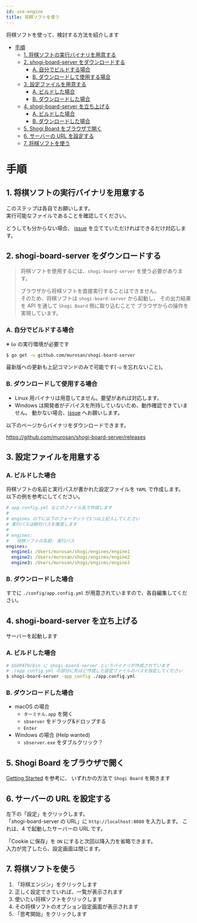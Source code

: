 ```yaml
---
id: use-engine
title: 将棋ソフトを使う
---
```


将棋ソフトを使って、検討する方法を紹介します

- [手順](#%E6%89%8B%E9%A0%86)
  - [1. 将棋ソフトの実行バイナリを用意する](#1-%E5%B0%86%E6%A3%8B%E3%82%BD%E3%83%95%E3%83%88%E3%81%AE%E5%AE%9F%E8%A1%8C%E3%83%90%E3%82%A4%E3%83%8A%E3%83%AA%E3%82%92%E7%94%A8%E6%84%8F%E3%81%99%E3%82%8B)
  - [2. shogi-board-server をダウンロードする](#2-shogi-board-server-%E3%82%92%E3%83%80%E3%82%A6%E3%83%B3%E3%83%AD%E3%83%BC%E3%83%89%E3%81%99%E3%82%8B)
    - [A. 自分でビルドする場合](#A-%E8%87%AA%E5%88%86%E3%81%A7%E3%83%93%E3%83%AB%E3%83%89%E3%81%99%E3%82%8B%E5%A0%B4%E5%90%88)
    - [B. ダウンロードして使用する場合](#B-%E3%83%80%E3%82%A6%E3%83%B3%E3%83%AD%E3%83%BC%E3%83%89%E3%81%97%E3%81%A6%E4%BD%BF%E7%94%A8%E3%81%99%E3%82%8B%E5%A0%B4%E5%90%88)
  - [3. 設定ファイルを用意する](#3-%E8%A8%AD%E5%AE%9A%E3%83%95%E3%82%A1%E3%82%A4%E3%83%AB%E3%82%92%E7%94%A8%E6%84%8F%E3%81%99%E3%82%8B)
    - [A. ビルドした場合](#A-%E3%83%93%E3%83%AB%E3%83%89%E3%81%97%E3%81%9F%E5%A0%B4%E5%90%88)
    - [B. ダウンロードした場合](#B-%E3%83%80%E3%82%A6%E3%83%B3%E3%83%AD%E3%83%BC%E3%83%89%E3%81%97%E3%81%9F%E5%A0%B4%E5%90%88)
  - [4. shogi-board-server を立ち上げる](#4-shogi-board-server-%E3%82%92%E7%AB%8B%E3%81%A1%E4%B8%8A%E3%81%92%E3%82%8B)
    - [A. ビルドした場合](#A-%E3%83%93%E3%83%AB%E3%83%89%E3%81%97%E3%81%9F%E5%A0%B4%E5%90%88-1)
    - [B. ダウンロードした場合](#B-%E3%83%80%E3%82%A6%E3%83%B3%E3%83%AD%E3%83%BC%E3%83%89%E3%81%97%E3%81%9F%E5%A0%B4%E5%90%88-1)
  - [5. Shogi Board をブラウザで開く](#5-Shogi-Board-%E3%82%92%E3%83%96%E3%83%A9%E3%82%A6%E3%82%B6%E3%81%A7%E9%96%8B%E3%81%8F)
  - [6. サーバーの URL を設定する](#6-%E3%82%B5%E3%83%BC%E3%83%90%E3%83%BC%E3%81%AE-URL-%E3%82%92%E8%A8%AD%E5%AE%9A%E3%81%99%E3%82%8B)
  - [7. 将棋ソフトを使う](#7-%E5%B0%86%E6%A3%8B%E3%82%BD%E3%83%95%E3%83%88%E3%82%92%E4%BD%BF%E3%81%86)

# 手順

## 1. 将棋ソフトの実行バイナリを用意する

このステップは各自でお願いします。  
実行可能なファイルであることを確認してください。

どうしても分からない場合、
<u>[issue](https://github.com/murosan/shogi-board/issues)</u>
を立てていただければできるだけ対応します。

## 2. shogi-board-server をダウンロードする

> 将棋ソフトを使用するには、`shogi-board-server` を使う必要があります。
>
> ブラウザから将棋ソフトを直接実行することはできません。  
> そのため、将棋ソフトは `shogi-board-server` から起動し、
> その出力結果を API を通して `Shogi Board` 側に取り込むことで
> ブラウザからの操作を実現しています。

### A. 自分でビルドする場合

※ `Go` の実行環境が必要です

```sh
$ go get -u github.com/murosan/shogi-board-server
```

最新版への更新も上記コマンドのみで可能です(`-u` を忘れないこと)。

### B. ダウンロードして使用する場合

- Linux 用バイナリは用意してません。要望があれば対応します。
- Windows は開発者がデバイスを所持していないため、動作確認できていません。
  動かない場合、<u>[issue](https://github.com/murosan/shogi-board/issues)</u> へお願いします。

以下のページからバイナリをダウンロードできます。

<u>https://github.com/murosan/shogi-board-server/releases</u>

## 3. 設定ファイルを用意する

### A. ビルドした場合

将棋ソフトの名前と実行パスが書かれた設定ファイルを `YAML` で作成します。  
以下の例を参考にしてください。

```yml
# app.config.yml などのファイル名で作成します
#
# engines の下に以下のフォーマットで1つ以上記入してください
# 実行パスは絶対パスを推奨します
#
# engines:
#   将棋ソフトの名前: 実行パス
engines:
  engine1: /Users/murosan/shogi/engines/engine1
  engine2: /Users/murosan/shogi/engines/engine2
  engine3: /Users/murosan/shogi/engines/engine3
```

### B. ダウンロードした場合

すでに `./config/app.config.yml` が用意されていますので、各自編集してください。

## 4. shogi-board-server を立ち上げる

サーバーを起動します

### A. ビルドした場合

```sh
# $GOPATH/bin に shogi-board-server というバイナリが作成されています
# ./app.config.yml の部分に先ほど作成した設定ファイルのパスを指定してください
$ shogi-board-server -app_config ./app.config.yml
```

### B. ダウンロードした場合

- macOS の場合
  - `ターミナル.app` を開く
  - `sbserver` をドラッグ&ドロップする
  - `Enter`
- Windows の場合 (Help wanted)
  - `sbserver.exe` をダブルクリック？

## 5. Shogi Board をブラウザで開く

<u>[Getting Started](getting-started)</u> を参考に、
いずれかの方法で `Shogi Board` を開きます

## 6. サーバーの URL を設定する

左下の「設定」をクリックします。  
「shogi-board-server の URL」に `http://localhost:8080` を入力します。
これは、4 で起動したサーバーの URL です。

「Cookie に保存」を `ON` にすると次回以降入力を省略できます。  
入力が完了したら、設定画面は閉じます。

## 7. 将棋ソフトを使う

1. 「将棋エンジン」をクリックします
2. 正しく設定できていれば、一覧が表示されます
3. 使いたい将棋ソフトをクリックします
4. その将棋ソフトのオプション設定画面が表示されます
5. 「思考開始」をクリックします
